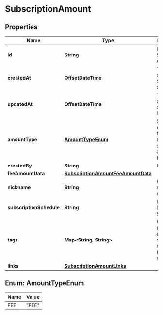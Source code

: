

# SubscriptionAmount


## Properties

| Name | Type | Description | Notes |
|------------ | ------------- | ------------- | -------------|
|**id** | **String** | ID of the Subscription Amount |  |
|**createdAt** | **OffsetDateTime** | Timestamp of when the object was created |  |
|**updatedAt** | **OffsetDateTime** | Timestamp of when the object was last updated |  |
|**amountType** | [**AmountTypeEnum**](#AmountTypeEnum) | Subscription Amount type. The only type supported as of now is FEE |  |
|**createdBy** | **String** | User ID |  |
|**feeAmountData** | [**SubscriptionAmountFeeAmountData**](SubscriptionAmountFeeAmountData.md) |  |  |
|**nickname** | **String** | Human readable name. |  |
|**subscriptionSchedule** | **String** | ID of the Subscription Schedule  |  |
|**tags** | **Map&lt;String, String&gt;** | Key value pair for annotating custom meta data (e.g. order numbers). |  [optional] |
|**links** | [**SubscriptionAmountLinks**](SubscriptionAmountLinks.md) |  |  [optional] |



## Enum: AmountTypeEnum

| Name | Value |
|---- | -----|
| FEE | &quot;FEE&quot; |



